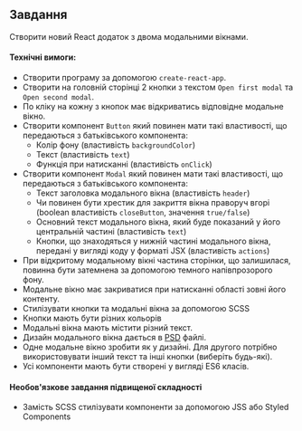 ## Завдання

Створити новий React додаток з двома модальними вікнами.

#### Технічні вимоги:
- Створити програму за допомогою `create-react-app`.
- Створити на головній сторінці 2 кнопки з текстом `Open first modal` та `Open second modal`.
- По кліку на кожну з кнопок має відкриватись відповідне модальне вікно.
- Створити компонент `Button` який повинен мати такі властивості, що передаються з батьківського компонента:
  - Колір фону (властивість `backgroundColor`)
  - Текст (властивість `text`)
  - Функція при натисканні (властивість `onClick`)
- Створити компонент `Modal` який повинен мати такі властивості, що передаються з батьківського компонента:
  - Текст заголовка модального вікна (властивість `header`) 
  - Чи повинен бути хрестик для закриття вікна праворуч вгорі (boolean властивість `closeButton`, значення `true/false`)
  - Основний текст модального вікна, який буде показаний у його центральній частині (властивість `text`)
  - Кнопки, що знаходяться у нижній частині модального вікна, передані у вигляді коду у форматі JSX (властивість `actions`)
- При відкритому модальному вікні частина сторінки, що залишилася, повинна бути затемнена за допомогою темного напівпрозорого фону.
- Модальне вікно має закриватися при натисканні області зовні його контенту.
- Стилізувати кнопки та модальні вікна за допомогою SCSS
- Кнопки мають бути різних кольорів
- Модальні вікна мають містити різний текст.
- Дизайн модального вікна дається в [PSD](./modal-window.psd) файлі.
- Одне модальне вікно зробити як у дизайні. Для другого потрібно використовувати інший текст та інші кнопки (виберіть будь-які).
- Усі компоненти мають бути створені у вигляді ES6 класів.

#### Необов'язкове завдання підвищеної складності
- Замість SCSS стилізувати компоненти за допомогою JSS або Styled Components
